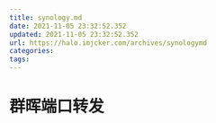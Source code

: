 ```yaml
---
title: synology.md
date: 2021-11-05 23:32:52.352
updated: 2021-11-05 23:32:52.352
url: https://halo.imjcker.com/archives/synologymd
categories: 
tags: 
---
```


# 群晖端口转发
